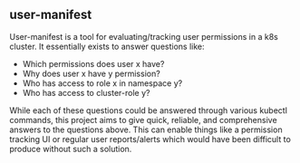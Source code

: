 ## user-manifest

User-manifest is a tool for evaluating/tracking user permissions in a k8s cluster. It essentially exists to answer questions like:

- Which permissions does user x have?
- Why does user x have y permission?
- Who has access to role x in namespace y?
- Who has access to cluster-role y?

While each of these questions could be answered through various kubectl commands, this project aims to give quick, reliable, and comprehensive answers to the questions above. This can enable things like a permission tracking UI or regular user reports/alerts which would have been difficult to produce without such a solution.
